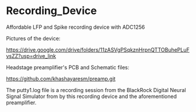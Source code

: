 # Recording_Device
Affordable LFP and Spike recording device with ADC1256

Pictures of the device:

https://drive.google.com/drive/folders/11zASVgPSqkznHrpnQTTOBuhePLuFvsZZ?usp=drive_link

Headstage preamplifier's PCB and Schematic files:

https://github.com/khashayaresm/preamp.git

The putty1.log file is a recording session from the BlackRock Digital Neural Signal Simulator from by this recording device and the aforementioned preamplifier.
